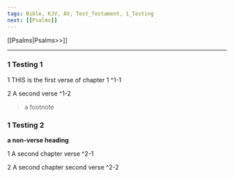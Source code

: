 ```yaml
---
tags: Bible, KJV, AV, Test_Testament, 1_Testing
next: [[Psalms]]
---
```


 [[Psalms|Psalms>>]]

---

### 1 Testing 1

1 THIS is the first verse of chapter 1 ^1-1

2 A second verse ^1-2

> a footnote

### 1 Testing 2

**a non-verse heading**

1 A second chapter verse ^2-1

2 A second chapter second verse ^2-2
